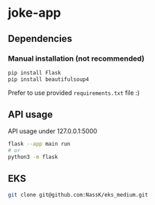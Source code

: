 # joke-app
## Dependencies
### Manual installation (not recommended)
```bash
pip install Flask
pip install beautifulsoup4
```

Prefer to use provided `requirements.txt` file :)

## API usage
API usage under 127.0.0.1:5000
```bash
flask --app main run
# or
python3 -m flask
```

## EKS

```bash
git clone git@github.com:NassK/eks_medium.git
```